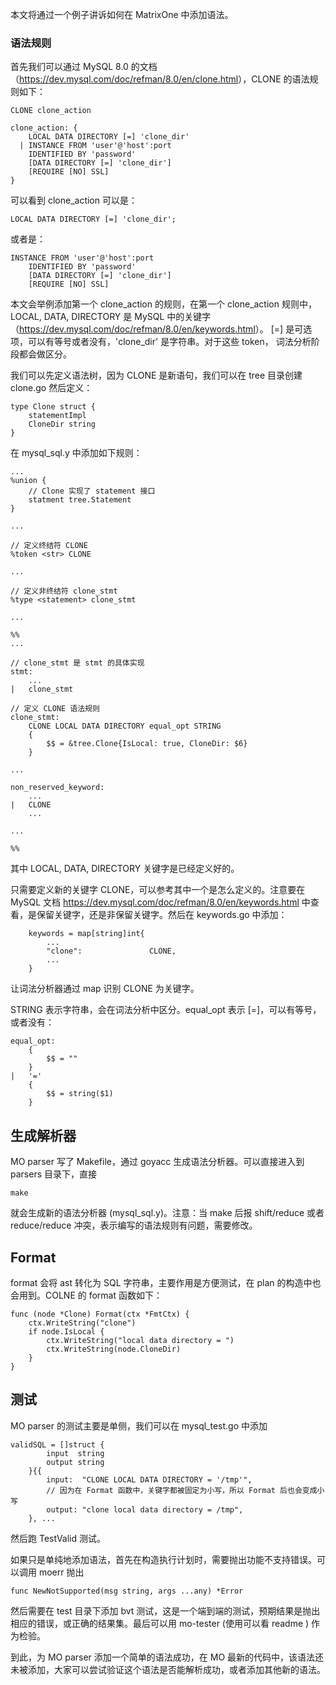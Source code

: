 本文将通过一个例子讲诉如何在 MatrixOne 中添加语法。

### 语法规则

首先我们可以通过 MySQL 8.0 的文档（<https://dev.mysql.com/doc/refman/8.0/en/clone.html>），CLONE 的语法规则如下：

```sqs q
CLONE clone_action

clone_action: {
    LOCAL DATA DIRECTORY [=] 'clone_dir'
  | INSTANCE FROM 'user'@'host':port
    IDENTIFIED BY 'password'
    [DATA DIRECTORY [=] 'clone_dir']
    [REQUIRE [NO] SSL]
}
```

可以看到 clone_action 可以是：

```
LOCAL DATA DIRECTORY [=] 'clone_dir';
```

或者是：

```
INSTANCE FROM 'user'@'host':port
    IDENTIFIED BY 'password'
    [DATA DIRECTORY [=] 'clone_dir']
    [REQUIRE [NO] SSL]
```

本文会举例添加第一个 clone_action 的规则，在第一个 clone_action 规则中，LOCAL, DATA, DIRECTORY 是 MySQL 中的关键字（<https://dev.mysql.com/doc/refman/8.0/en/keywords.html>）。 [=] 是可选项，可以有等号或者没有，'clone_dir' 是字符串。对于这些 token， 词法分析阶段都会做区分。

我们可以先定义语法树，因为 CLONE 是新语句，我们可以在 tree 目录创建 clone.go 然后定义：

```
type Clone struct {
	statementImpl
	CloneDir string
}
```

在 mysql_sql.y 中添加如下规则：

```
...
%union {
	// Clone 实现了 statement 接口
	statment tree.Statement
}

...

// 定义终结符 CLONE
%token <str> CLONE

...

// 定义非终结符 clone_stmt
%type <statement> clone_stmt

...

%%
...

// clone_stmt 是 stmt 的具体实现
stmt:
	...
|	clone_stmt

// 定义 CLONE 语法规则
clone_stmt:
	CLONE LOCAL DATA DIRECTORY equal_opt STRING
	{
		$$ = &tree.Clone{IsLocal: true, CloneDir: $6}
	}

...

non_reserved_keyword:
	...
|	CLONE
	...

...

%%
```

其中 LOCAL, DATA, DIRECTORY 关键字是已经定义好的。

只需要定义新的关键字 CLONE，可以参考其中一个是怎么定义的。注意要在 MySQL 文档 <https://dev.mysql.com/doc/refman/8.0/en/keywords.html> 中查看，是保留关键字，还是非保留关键字。然后在 keywords.go 中添加：

```
	keywords = map[string]int{
		...
		"clone":               CLONE,
		...
	}
```

让词法分析器通过 map 识别 CLONE 为关键字。

STRING 表示字符串，会在词法分析中区分。equal_opt 表示 [=]，可以有等号，或者没有：

```
equal_opt:
    {
        $$ = ""
    }
|   '='
    {
        $$ = string($1)
    }
```

## 生成解析器

MO parser 写了 Makefile，通过 goyacc 生成语法分析器。可以直接进入到 parsers 目录下，直接

```
make
```

就会生成新的语法分析器 (mysql_sql.y)。注意：当 make 后报 shift/reduce 或者 reduce/reduce 冲突，表示编写的语法规则有问题，需要修改。

## Format

format 会将 ast 转化为 SQL 字符串，主要作用是方便测试，在 plan 的构造中也会用到。COLNE 的 format 函数如下：

```
func (node *Clone) Format(ctx *FmtCtx) {
	ctx.WriteString("clone")
	if node.IsLocal {
		ctx.WriteString("local data directory = ")
		ctx.WriteString(node.CloneDir)
	}
}
```

## 测试

MO parser 的测试主要是单侧，我们可以在 mysql_test.go 中添加

```
validSQL = []struct {
		input  string
		output string
	}{{
		input:  "CLONE LOCAL DATA DIRECTORY = '/tmp'",
		// 因为在 Format 函数中，关键字都被固定为小写，所以 Format 后也会变成小写
		output: "clone local data directory = /tmp",
	}, ...
```

然后跑 TestValid 测试。

如果只是单纯地添加语法，首先在构造执行计划时，需要抛出功能不支持错误。可以调用 moerr 抛出

```
func NewNotSupported(msg string, args ...any) *Error
```

然后需要在 test 目录下添加 bvt 测试，这是一个端到端的测试，预期结果是抛出相应的错误，或正确的结果集。最后可以用 mo-tester (使用可以看 readme ) 作为检验。

到此，为 MO parser 添加一个简单的语法成功，在 MO 最新的代码中，该语法还未被添加，大家可以尝试验证这个语法是否能解析成功，或者添加其他新的语法。
